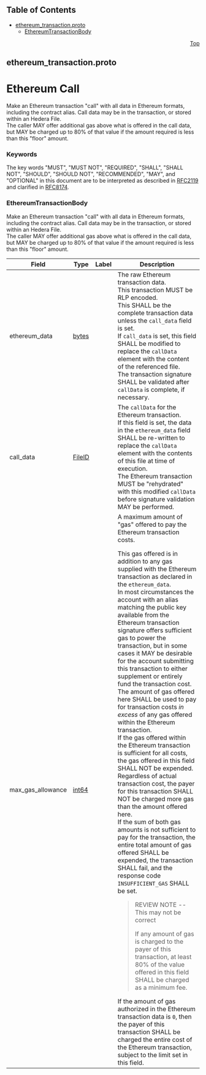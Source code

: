 ## Table of Contents

- [ethereum_transaction.proto](#ethereum_transaction-proto)
    - [EthereumTransactionBody](#proto-EthereumTransactionBody)
  



<a name="ethereum_transaction-proto"></a>
<p align="right"><a href="#top">Top</a></p>

## ethereum_transaction.proto
# Ethereum Call
Make an Ethereum transaction "call" with all data in Ethereum formats, including the
contract alias. Call data may be in the transaction, or stored within an Hedera File.<br/>
The caller MAY offer additional gas above what is offered in the call data, but MAY be
charged up to 80% of that value if the amount required is less than this "floor" amount.

### Keywords
The key words "MUST", "MUST NOT", "REQUIRED", "SHALL", "SHALL NOT",
"SHOULD", "SHOULD NOT", "RECOMMENDED", "MAY", and "OPTIONAL" in this
document are to be interpreted as described in
[RFC2119](https://www.ietf.org/rfc/rfc2119) and clarified in
[RFC8174](https://www.ietf.org/rfc/rfc8174).


<a name="proto-EthereumTransactionBody"></a>

### EthereumTransactionBody
Make an Ethereum transaction "call" with all data in Ethereum formats, including the
contract alias. Call data may be in the transaction, or stored within an Hedera File.<br/>
The caller MAY offer additional gas above what is offered in the call data, but MAY be
charged up to 80% of that value if the amount required is less than this "floor" amount.


| Field | Type | Label | Description |
| ----- | ---- | ----- | ----------- |
| ethereum_data | [bytes](#bytes) |  | The raw Ethereum transaction data.<br/> This transaction MUST be RLP encoded.<br/> This SHALL be the complete transaction data unless the `call_data` field is set.<br/> If `call_data` is set, this field SHALL be modified to replace the `callData` element with the content of the referenced file.<br/> The transaction signature SHALL be validated after `callData` is complete, if necessary. |
| call_data | [FileID](#proto-FileID) |  | The `callData` for the Ethereum transaction.<br/> If this field is set, the data in the `ethereum_data` field SHALL be re-written to replace the `callData` element with the contents of this file at time of execution.<br/> The Ethereum transaction MUST be "rehydrated" with this modified `callData` before signature validation MAY be performed. |
| max_gas_allowance | [int64](#int64) |  | A maximum amount of "gas" offered to pay the Ethereum transaction costs. <p> This gas offered is in addition to any gas supplied with the Ethereum transaction as declared in the `ethereum_data`.<br/> In most circumstances the account with an alias matching the public key available from the Ethereum transaction signature offers sufficient gas to power the transaction, but in some cases it MAY be desirable for the account submitting this transaction to either supplement or entirely fund the transaction cost.<br/> The amount of gas offered here SHALL be used to pay for transaction costs _in excess_ of any gas offered within the Ethereum transaction.<br/> If the gas offered within the Ethereum transaction is sufficient for all costs, the gas offered in this field SHALL NOT be expended.<br/> Regardless of actual transaction cost, the payer for this transaction SHALL NOT be charged more gas than the amount offered here.<br/> If the sum of both gas amounts is not sufficient to pay for the transaction, the entire total amount of gas offered SHALL be expended, the transaction SHALL fail, and the response code `INSUFFICIENT_GAS` SHALL be set.<br/> <blockquote>REVIEW NOTE -- This may not be correct<p/> If any amount of gas is charged to the payer of this transaction, at least 80% of the value offered in this field SHALL be charged as a minimum fee.<br/> </blockquote> If the amount of gas authorized in the Ethereum transaction data is `0`, then the payer of this transaction SHALL be charged the entire cost of the Ethereum transaction, subject to the limit set in this field. |





 <!-- end messages -->

 <!-- end enums -->

 <!-- end HasExtensions -->

 <!-- end services -->


